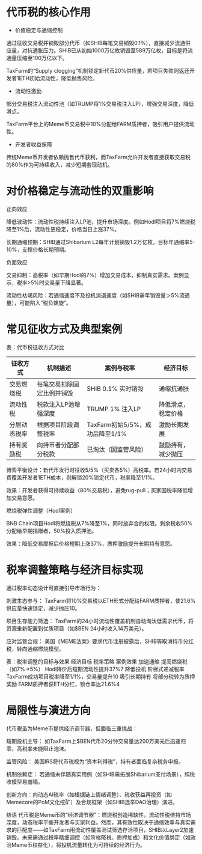 
# 代币税的核心作用

- 价值稳定与通缩控制

通过征收交易税并销毁部分代币（如SHIB每笔交易销毁0.1%），直接减少流通供应量，对抗通胀压力。SHIB已从初始1000万亿枚销毁至589万亿枚，目标是将流通量压缩至100万亿以下。

TaxFarm的“Supply clogging”机制锁定新代币20%供应量，若项目失败则返还开发者1ETH初始流动性，降低抛售风险。

- 流动性激励

部分交易税注入流动性池（如TRUMP将1%交易税注入LP），增强交易深度，降低滑点。

TaxFarm平台上的Meme币交易税中10%分配给FARM质押者，吸引用户提供流动性。

- 开发者收益保障

传统Meme币开发者依赖抛售代币获利，而TaxFarm允许开发者直接获取交易税的80%作为可持续收入，减少短期套现动机。

# 对价格稳定与流动性的双重影响

正向效应

降低波动性：流动性税持续注入LP池，提升市场深度。例如Hodl项目将7%燃烧税降至1%后，流动性更稳定，价格当日上涨37%。

长期通缩预期：SHIB通过Shibarium L2每年计划销毁1.2万亿枚，目标年通缩率5-10%，支撑价格长期预期。

负面效应

交易抑制：高税率（如早期Hodl的7%）增加交易成本，抑制真实需求。案例显示，税率>5%时交易量下降显著。

流动性枯竭风险：若通缩速度不及投机消退速度（如SHIB需年销毁量＞5%流通量），可能陷入“税负螺旋”。

# 常见征收方式及典型案例
表：代币税征收方式对比

| 征收方式       | 机制描述                     | 案例与税率                          | 经济目标               |
|----------------|------------------------------|-------------------------------------|------------------------|
| 交易燃烧税     | 每笔交易扣除固定比例并销毁   | SHIB 0.1% 实时销毁                  | 通缩抗通胀             |
| 流动性税       | 税款注入LP池增强深度         | TRUMP 1% 注入LP                     | 降低滑点，稳定价格     |
| 分层动态税率   | 根据项目阶段调整税率         | TaxFarm初始5/5%，成功后降至1/1%     | 激励长期发展           |
| 持有奖励税     | 向持币者分配部分税款         | 已淘汰（因监管风险）                | 鼓励持有，减少抛压     |

博弈平衡设计：新代币发行时征收5/5%（买卖各5%）高税率。若24小时内交易费覆盖开发者1ETH成本，则解锁20%锁定代币，税率降至1/1%。

效果：开发者获得可持续收益（80%交易税），避免rug-pull；买家因税率降低增加交易意愿。

燃烧税弹性调整（Hodl案例）

BNB Chain项目Hodl将燃烧税从7%降至1%，同时放弃合约权限。剩余税收50%分配给早期捐赠者，50%投入质押池。

效果：降低交易摩擦后价格短期上涨37%，质押激励提升长期持有意愿。

# 税率调整策略与经济目标实现
通过税率动态设计可直接引导市场行为：

刺激生态参与：
TaxFarm将10%交易税以ETH形式分配给FARM质押者，使21.6%供应量快速锁定，减少抛压10。

项目生存能力筛选：
TaxFarm的24小时流动性覆盖机制自动淘汰低需求代币，将资源重新配置到优质项目（如$BEN 24小时收入14万美元）。

应对监管合规：
美国《MEME法案》要求代币注册披露后，SHIB等取消持币分红税，转向通缩燃烧模型。

表：税率调整的目标与效果
经济目标	税率策略	案例效果
加速通缩	提高燃烧税（如7%→5%）	Hodl降价后短期流动性提升37%7
降低投机	阶梯式递减税率	TaxFarm成功项目税率降至1/1%，交易量提升10
吸引长期持有	将部分税转为质押奖励	FARM质押者获ETH分红，锁仓率达21.6%4
# 局限性与演进方向
代币税虽为Meme币提供经济调节器，但面临三重挑战：

短期投机主导：
如TaxFarm上$BEN代币20分钟交易量达200万美元后迅速归零，高税率未能阻止泡沫。

监管风险：
美国IRS将代币税视为“资本利得税”，持有者面临复杂税务申报。

机制依赖症：
若通缩未伴随真实用例（如SHIB需拓展Shibarium支付场景），纯税收模型易崩塌。

创新方向：向动态AI税率（如根据链上情绪调整）、税收获益再投资（如Memecore的PoM文化挖矿）及合规框架（如SHIB选举DAO治理）演进。

结语
代币税是Meme币的“经济调节器”：燃烧税创造稀缺性，流动性税维持市场深度，动态税率平衡开发者与买家利益。然而，其有效性取决于通缩效率与真实需求的匹配度——如TaxFarm用流动性覆盖测试筛选存活项目，SHIB以Layer2加速销毁。未来需通过税率精细调控（如阶梯降税、质押加成）和文化价值绑定（如政治Meme币权益化），将投机流量转化为可持续的经济行为。

